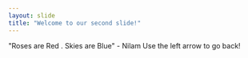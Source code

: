 ```yaml
---
layout: slide
title: "Welcome to our second slide!"
---
```

"Roses are Red . Skies are Blue" - Nilam
Use the left arrow to go back!
